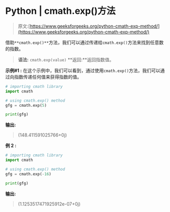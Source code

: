 # Python | cmath.exp()方法

> 原文:[https://www.geeksforgeeks.org/python-cmath-exp-method/](https://www.geeksforgeeks.org/python-cmath-exp-method/)

借助`**cmath.exp()**`方法，我们可以通过传递给`cmath.exp()`方法来找到任意数的指数。

> **语法:** `cmath.exp(value)`
> **返回:**返回指数值。

**示例#1 :**
在这个示例中，我们可以看到，通过使用`cmath.exp()`方法，我们可以通过向指数传递任何值来获得指数的值。

```py
# importing cmath library
import cmath

# using cmath.exp() method
gfg = cmath.exp(5)

print(gfg)
```

**输出:**

> (148.411591025766+0j)

**例 2 :**

```py
# importing cmath library
import cmath

# using cmath.exp() method
gfg = cmath.exp(-16)

print(gfg)
```

**输出:**

> (1.1253517471925912e-07+0j)